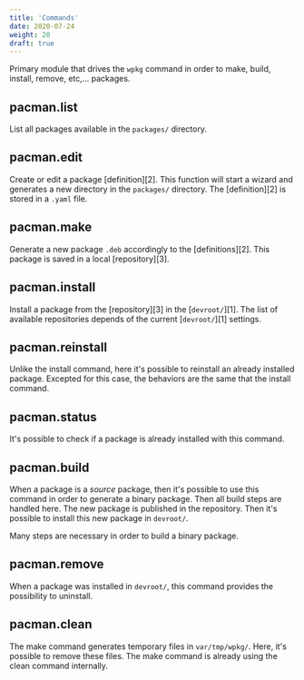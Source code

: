 ```yaml
---
title: 'Commands'
date: 2020-07-24
weight: 20
draft: true
---
```


Primary module that drives the `wpkg` command in order to make, build, install,
remove, etc,... packages.

## pacman.list

List all packages available in the `packages/` directory.

## pacman.edit

Create or edit a package [definition][2]. This function will start a wizard and
generates a new directory in the `packages/` directory. The [definition][2] is
stored in a `.yaml` file.

## pacman.make

Generate a new package `.deb` accordingly to the [definitions][2]. This package
is saved in a local [repository][3].

## pacman.install

Install a package from the [repository][3] in the [`devroot/`][1]. The list of
available repositories depends of the current [`devroot/`][1] settings.

## pacman.reinstall

Unlike the install command, here it's possible to reinstall an already installed
package. Excepted for this case, the behaviors are the same that the install
command.

## pacman.status

It's possible to check if a package is already installed with this command.

## pacman.build

When a package is a _source_ package, then it's possible to use this command in
order to generate a binary package. Then all build steps are handled here. The
new package is published in the repository. Then it's possible to install this
new package in `devroot/`.

Many steps are necessary in order to build a binary package.

## pacman.remove

When a package was installed in `devroot/`, this command provides the
possibility to uninstall.

## pacman.clean

The make command generates temporary files in `var/tmp/wpkg/`. Here, it's
possible to remove these files. The make command is already using the clean
command internally.
